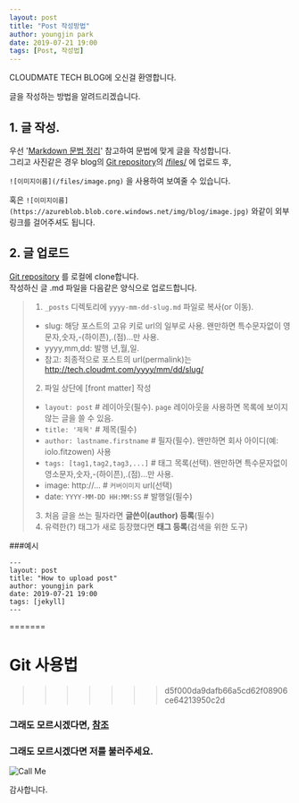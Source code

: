 ```yaml
---
layout: post
title: "Post 작성방법"
author: youngjin park
date: 2019-07-21 19:00
tags: [Post, 작성법]
---
```


CLOUDMATE TECH BLOG에 오신걸 환영합니다.

글을 작성하는 방법을 알려드리겠습니다.

## 1. 글 작성.

우선 '[Markdown 문법 정리](https://post.naver.com/viewer/postView.nhn?volumeNo=24627214&memberNo=42458017)' 참고하여 문법에 맞게 글을 작성합니다.  
그리고 사진같은 경우 blog의 [Git repository](https://github.com/mate365/mate365.github.io)의
 [/files/](https://github.com/mate365/mate365.github.io/tree/master/files) 에 업로드 후,

`![이미지이름](/files/image.png)` 을 사용하여 보여줄 수 있습니다.
  
     
혹은 `![이미지이름](https://azureblob.blob.core.windows.net/img/blog/image.jpg)` 와같이 외부 링크를 걸어주셔도 됩니다.

## 2. 글 업로드
[Git repository](https://github.com/mate365/mate365.github.io) 를 로컬에 clone합니다.  
작성하신 글 .md 파일을 다음같은 양식으로 업로드합니다.
> 1. `_posts` 디렉토리에 `yyyy-mm-dd-slug.md` 파일로 복사(or 이동).
>  - slug: 해당 포스트의 고유 키로 url의 일부로 사용. 왠만하면 특수문자없이 영문자,숫자,-(하이픈),.(점)...만 사용.
>  - yyyy,mm,dd: 발행 년,월,일.
>  - 참고: 최종적으로 포스트의 url(permalink)는 http://tech.cloudmt.com/yyyy/mm/dd/slug/
> 2. 파일 상단에 [front matter] 작성
>  - `layout: post` # 레이아웃(필수). `page` 레이아웃을 사용하면 목록에 보이지 않는 글을 쓸 수 있음.
>  - `title: '제목'` # 제목(필수)
>  - `author: lastname.firstname` # 필자(필수). 왠만하면 회사 아이디(예: iolo.fitzowen) 사용
>  - `tags: [tag1,tag2,tag3,...]` # 태그 목록(선택). 왠만하면 특수문자없이 영소문자,숫자,-(하이픈),.(점)...만 사용.
>  - image: http://... # `커버이미지` url(선택)
>  - date: `YYYY-MM-DD HH:MM:SS` # 발행일(필수)
> 3. 처음 글을 쓰는 필자라면 **글쓴이(author) 등록**(필수)
> 4. 유력한(?) 태그가 새로 등장했다면 **태그 등록**(검색을 위한 도구)
    
###예시
```
---
layout: post
title: "How to upload post"
author: youngjin park
date: 2019-07-21 19:00
tags: [jekyll]
---
```  


=======
# Git 사용법
>>>>>>> d5f000da9dafb66a5cd62f08906ce64213950c2d
### 그래도 모르시겠다면, [참조](https://raw.githubusercontent.com/mate365/mate365.github.io/master/_posts/2019-11-28-Insight2019_1.md)
### 그래도 모르시겠다면 저를 불러주세요.
![Call Me](https://kr.seaicons.com/wp-content/uploads/2015/09/Giraffe-icon.png)

감사합니다.
